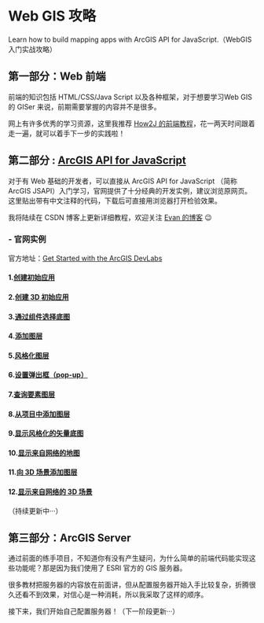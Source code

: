 # Web GIS 攻略
Learn how to build mapping apps with ArcGIS API for JavaScript.（WebGIS 入门实战攻略）

## 第一部分：Web 前端
前端的知识包括 HTML/CSS/Java Script 以及各种框架，对于想要学习Web GIS 的 GISer 来说，前期需要掌握的内容并不是很多。

网上有许多优秀的学习资源，这里我推荐 [How2J 的前端教程](http://how2j.cn?p=50613)，花一两天时间跟着走一遍，就可以着手下一步的实践啦！
## 第二部分 : [ArcGIS API for JavaScript](https://github.com/Antabot/LearnWebGIS/tree/master/Sample%20Code/ArcGIS%20API%20for%20JavaScript)

对于有 Web 基础的开发者，可以直接从 ArcGIS API for JavaScript （简称ArcGIS JSAPI）入门学习，官网提供了十分经典的开发实例，建议浏览原网页。这里贴出带有中文注释的代码，下载后可直接用浏览器打开检验效果。

我将陆续在 CSDN 博客上更新详细教程，欢迎关注 [Evan 的博客](https://blog.csdn.net/Neuf_Soleil) :wink:

### - 官网实例

官方地址：[Get Started with the ArcGIS DevLabs](https://developers.arcgis.com/labs/?product=JavaScript&topic=any)

#### 1.[创建初始应用](https://github.com/Antabot/LearnWebGIS/blob/master/Sample%20Code/ArcGIS%20API%20for%20JavaScript/Sample1_create%20a%20starter%20app.html)
#### 2.[创建 3D 初始应用](https://github.com/Antabot/LearnWebGIS/blob/master/Sample%20Code/ArcGIS%20API%20for%20JavaScript/Sample2_create%20a%203D%20starter%20app.html)
#### 3.[通过组件选择底图](https://github.com/Antabot/LearnWebGIS/blob/master/Sample%20Code/ArcGIS%20API%20for%20JavaScript/Sample3_select%20a%20base%20map.html)
#### 4.[添加图层](https://github.com/Antabot/LearnWebGIS/blob/master/Sample%20Code/ArcGIS%20API%20for%20JavaScript/Sample4_add%20layers%20to%20a%20map.html)
#### 5.[风格化图层](https://github.com/Antabot/LearnWebGIS/blob/master/Sample%20Code/ArcGIS%20API%20for%20JavaScript/Sample5_style%20feature%20layers.html)
#### 6.[设置弹出框（pop-up）](https://github.com/Antabot/LearnWebGIS/blob/master/Sample%20Code/ArcGIS%20API%20for%20JavaScript/Sample6_configure%20pop-ups.html)
#### 7.[查询要素图层](https://github.com/Antabot/LearnWebGIS/blob/master/Sample%20Code/ArcGIS%20API%20for%20JavaScript/Sample7_query%20a%20feature%20layer.html)
#### 8.[从项目中添加图层](https://github.com/Antabot/LearnWebGIS/blob/master/Sample%20Code/ArcGIS%20API%20for%20JavaScript/Sample8_add%20a%20layer%20from%20an%20item.html)
#### 9.[显示风格化的矢量底图](https://github.com/Antabot/LearnWebGIS/blob/master/Sample%20Code/ArcGIS%20API%20for%20JavaScript/Sample9_display%20a%20styled%20vector%20basemap.html)
#### 10.[显示来自网络的地图]()
#### 11.[向 3D 场景添加图层]()
#### 12.[显示来自网络的 3D 场景]()

（持续更新中···）

## 第三部分：ArcGIS Server

通过前面的练手项目，不知道你有没有产生疑问，为什么简单的前端代码能实现这些功能呢？那是因为我们使用了 ESRI 官方的 GIS 服务器。

很多教材把服务器的内容放在前面讲，但从配置服务器开始入手比较复杂，折腾很久还看不到效果，对信心是一种消耗，所以我采取了这样的顺序。

接下来，我们开始自己配置服务器！（下一阶段更新···）
